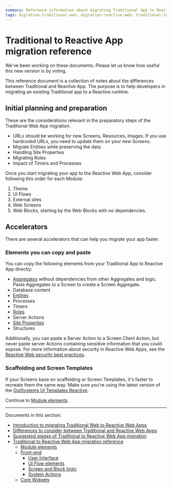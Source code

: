 ```yaml
---
summary: Reference information about migrating Traditional App to Reactive App. Use it while you're migrating your app to Reactive Web or to assess the effort you might need for migration.
tags: migration-traditional-web; migration-reactive-web; traditional-to-reactive-migration; reference-migration
---
```


# Traditional to Reactive App migration reference

<div class="info" markdown="1">

We've been working on these documents. Please let us know how useful this new version is by voting.

</div>

This reference document is a collection of notes about the differences between Traditional and Reactive App. The purpose is to help developers in migrating an existing Traditional app to a Reactive runtime.

## Initial planning and preparation

These are the considerations relevant in the preparatory steps of the Traditional Web App migration.

* URLs should be working for new Screens, Resources, Images. If you use hardcoded URLs, you need to update them on your new Screens. 
* Migrate Entities while preserving the data
* Handling Site Properties
* Migrating Roles
* Impact of Timers and Processes

Once you start migrating your app to the Reactive Web App, consider following this order for each Module:

1. Theme
2. UI Flows
3. External sites
4. Web Screens
5. Web Blocks, starting by the Web Blocks with no dependencies.

## Accelerators

There are several accelerators that can help you migrate your app faster.

### Elements you can copy and paste

You can copy the following elements from your Traditional App to Reactive App directly:

* [Aggregates](ref-frontend-screen-and-block.md#aggreg) without dependencies from other Aggregates and logic. Paste Aggregates to a Screen to create a Screen Aggregate.
* Database content
* [Entities](ref-module-elements.md#entity)
* Processes
* Timers
* [Roles](ref-module-elements.md#roles)
* Server Actions
* [Site Properties](ref-module-elements.md#site-property)
* Structures

Additionally, you can paste a Server Action to a Screen Client Action, but never paste server Actions containing sensitive information that you could expose. For more information about security in Reactive Web Apps, see the [Reactive Web security best practices](https://success.outsystems.com/Documentation/Best_Practices/Security/Reactive_web_security_best_practices).

  
### Scaffolding and Screen Templates

If your Screens base on scaffolding or Screen Templates, it's faster to recreate them the same way. Make sure you're using the latest version of the [OutSystems UI Templates Reactive](https://www.outsystems.com/forge/component-overview/6335/outsystems-ui-templates-reactive).

Continue to [Module elements](ref-module-elements.md).

---

Documents in this section:

* [Introduction to migrating Traditional Web to Reactive Web Apps](intro.md)
* [Differences to consider between Traditional and Reactive Web Apps](differences.md)
* [Suggested stages of Traditional to Reactive Web App migration](stages.md)
* [Traditional to Reactive Web App migration reference](reference.md)
	* [Module elements](ref-module-elements.md)
	* [Front-end](ref-frontend-intro.md)
	    * [User Interface](ref-frontend-ui.md)
	    * [UI Flow elements](ref-frontend-ui-flows.md)
	    * [Screen and Block logic](ref-frontend-screen-and-block.md)
	    * [System Actions](ref-system-actions.md)
	* [Core Widgets](ref-core-widgets.md)